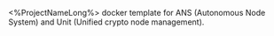 <%ProjectNameLong%> docker template for ANS (Autonomous Node System) and Unit (Unified crypto node management).